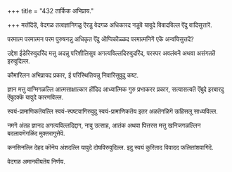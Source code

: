 +++
title = "432 तार्किक अभिप्राय."

+++
मत्तॊंदॆडॆ, वेदगळ तत्वज्ञानिगळु ऎरडु वेदगळ अधिकारद नडुवॆ यावुदे विवादविल्ल ऎंदु वादिसुत्तारॆ.

परमात्म परमात्मन परम पुरुषनन्नु अधिकृत ऎंदु ऒप्पिकॊळ्ळद परमात्मनिगॆ एकॆ अन्वयिसुत्तदॆ?

उद्देश ईडेरिरुवुदरिंद मत्तु अदन्नु परिशीलिसुव अगत्यविल्लदिरुवुदरिंद, परस्पर अवलंबनॆ अथवा असंगततॆ इरुवुदिल्ल.

कौमारिलन अभिप्रायद प्रकार, ई परिस्थितियन्नु निवारिसुवुदु कष्ट.

ज्ञान मत्तु वाग्मिगळल्लि आत्मसाक्षात्कार हॊंदिद आध्यात्मिक गुरु प्रभाकरर प्रकार, सत्यासत्यतॆ ऎंबुदे इरबारदु ऎंबुदक्कॆ यावुदे कारणविल्ल.

स्वयं-प्रामाणिकतॆयल्लि स्वयं-स्पष्टवागिरुवुदु स्वयं-प्रामाणिकतॆय इतर अळतॆगळिगॆ ऊहिसलू साध्यविल्ल.

नमगॆ अंतह ज्ञानद अगत्यविल्लदिद्दाग, नावु उत्साह, आतंक अथवा पित्तरस मत्तु खनिजगळल्लिन बदलावणॆगळिंद मुक्तरागुत्तेवॆ.

कनसिनल्लि देहद कॊनॆय अंशदल्लि यावुदे दोषविरुवुदिल्ल. इदु स्वयं कुरिताद विवादद फलितांशवागिदॆ.

वेदगळ अमानवीयतॆय निर्णय.

